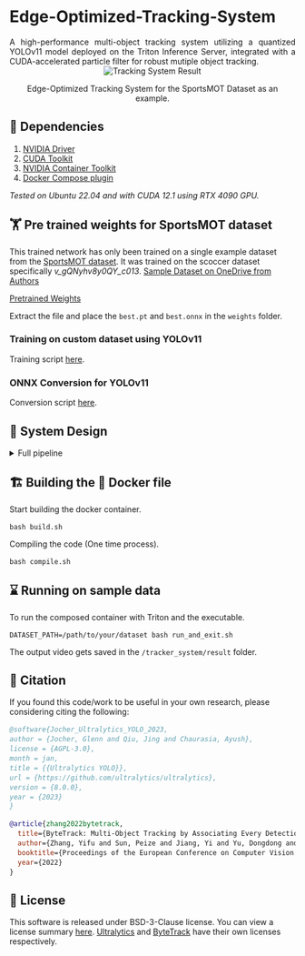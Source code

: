 # Edge-Optimized-Tracking-System
<div align="justify">
A high-performance multi-object tracking system utilizing a quantized YOLOv11 model deployed on the Triton Inference Server, integrated with a CUDA-accelerated particle filter for robust mutiple object tracking.
</div>

<div align="center">
    <img src="assets/result.gif" width="800" height="400" alt="Tracking System Result" />
    <p>Edge-Optimized Tracking System for the SportsMOT Dataset as an example.</p>
</div>

## 🏁 Dependencies
1) [NVIDIA Driver](https://www.nvidia.com/download/index.aspx)
2) [CUDA Toolkit](https://developer.nvidia.com/cuda-downloads)
3) [NVIDIA Container Toolkit](https://docs.nvidia.com/datacenter/cloud-native/container-toolkit/latest/install-guide.html)
4) [Docker Compose plugin](https://docs.docker.com/compose/install/linux/)

*Tested on Ubuntu 22.04 and with CUDA 12.1 using RTX 4090 GPU.*

## 🏋️ Pre trained weights for SportsMOT dataset
This trained network has only been trained on a single example dataset from the [SportsMOT dataset](https://github.com/MCG-NJU/SportsMOT). It was trained on the scoccer dataset specifically *v_gQNyhv8y0QY_c013*. [Sample Dataset on OneDrive from Authors](https://1drv.ms/u/s!AtjeLq7YnYGRgQRrmqGr4B-k-xsC?e=7PndU8)

[Pretrained Weights](https://drive.google.com/uc?export=download&id=13M0WVGBIsjVfTDMfZRp0fw7apFz1Fgn1)

Extract the file and place the ```best.pt``` and ```best.onnx``` in the ```weights``` folder.

### Training on custom dataset using YOLOv11
Training script [here](scripts/train.py).

### ONNX Conversion for YOLOv11
Conversion script [here](scripts/torch_to_onnx.py).

## 📐 System Design
<details>
<summary>Full pipeline</summary>

<div align="center">
    <img src="assets/main_system_design.png" width="1500" height="200" alt="Main Sys Design" />
    <p>Overall System Design.</p>
</div>

The overall system is divided into individual sub-systems, Perception, ByteTracker, and Particle Filter. Each of the sub-systems are explained below.

### Perception Design
This again is divided into two components which is the one time quantization, then the setting up the ensembled network for Triton Inference Server.

#### Quantization Framework
<div align="center">
    <img src="assets/perception_quantization_design.png" width="1500" height="400" alt="Quantization Sys Design" />
    <p>Quantization framework.</p>
</div>

The exact command used for quatization in TensoRT can be found [here](weights/quantize_yolo.sh), for this example FP16 was used.

#### Inference for Triton Inference Server using ensembled model
<div align="center">
    <img src="assets/perception_inference_design.png" width="1500" height="1000" alt="Perception Inference Sys Design" />
    <p>Inference framework.</p>
</div>

#### Full Pipeine
The entire source code for Perception is [here](tracker_system/perception) and the esembled model is located [here](models).

An example [here](tracker_system/perception/examples/perception_dataset.cpp) is a good starting point while making changes.


### ByteTrack Design
The [orginal authors paper](https://arxiv.org/abs/2110.06864) was used, the [Offical Reposiory](https://github.com/ifzhang/ByteTrack) gives a detailed explantion of the implementation.

### CUDA Particle Filter Design
This implementation uses a complete GPU accelerated Particle Filter with an additional Unscented Transform for the prediction step.

#### Structre of Array (SoA) for the states
We use a total of 10 states.

<div align="center">
    <img src="assets/particle_SoA.png" width="1500" height="1000" alt="Particle States Design" />
    <p>Particle States Structre of Array.</p>
</div>

The SoA is defined [here](tracker_system/filter/include/filter/particle_states.cuh) and [here](tracker_system/filter/src/particle_states.cu).

#### CUDA Particle Filter with Unscented Transform
<div align="center">
    <img src="assets/desgin_particle_filter_process.png" width="1500" height="1000" alt="Particle States Design" />
    <p>Particle Filter Process on the Device(GPU) with the Unscented Transform by propogating Sigma Points.</p>
</div>

The souce code for the kernels is located [here](tracker_system/filter/include/filter/kernels.cuh) and [here](tracker_system/filter/src/kernels.cu).
  
</details>

## 🏗️ Building the 🐳 Docker file
Start building the docker container.
```
bash build.sh
```

Compiling the code (One time process).
```
bash compile.sh
```
## ⌛️ Running on sample data
To run the composed container with Triton and the executable.
```
DATASET_PATH=/path/to/your/dataset bash run_and_exit.sh
```
The output video gets saved in the ```/tracker_system/result``` folder.

## 📖 Citation
If you found this code/work to be useful in your own research, please considering citing the following:
```bibtex
@software{Jocher_Ultralytics_YOLO_2023,
author = {Jocher, Glenn and Qiu, Jing and Chaurasia, Ayush},
license = {AGPL-3.0},
month = jan,
title = {{Ultralytics YOLO}},
url = {https://github.com/ultralytics/ultralytics},
version = {8.0.0},
year = {2023}
}
```
```bibtex
@article{zhang2022bytetrack,
  title={ByteTrack: Multi-Object Tracking by Associating Every Detection Box},
  author={Zhang, Yifu and Sun, Peize and Jiang, Yi and Yu, Dongdong and Weng, Fucheng and Yuan, Zehuan and Luo, Ping and Liu, Wenyu and Wang, Xinggang},
  booktitle={Proceedings of the European Conference on Computer Vision (ECCV)},
  year={2022}
}
```

## 🪪 License
This software is released under BSD-3-Clause license. You can view a license summary [here](LICENSE). [Ultralytics](https://github.com/ultralytics/ultralytics) and [ByteTrack](https://github.com/ifzhang/ByteTrack) have their own licenses respectively.